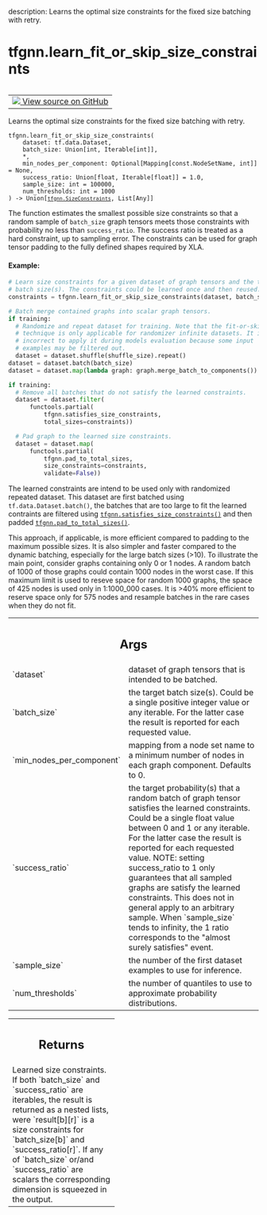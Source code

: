 description: Learns the optimal size constraints for the fixed size batching with retry.

<div itemscope itemtype="http://developers.google.com/ReferenceObject">
<meta itemprop="name" content="tfgnn.learn_fit_or_skip_size_constraints" />
<meta itemprop="path" content="Stable" />
</div>

# tfgnn.learn_fit_or_skip_size_constraints

<!-- Insert buttons and diff -->

<table class="tfo-notebook-buttons tfo-api nocontent" align="left">
<td>
  <a target="_blank" href="https://github.com/tensorflow/gnn/tree/master/tensorflow_gnn/graph/batching_utils.py#L239-L603">
    <img src="https://www.tensorflow.org/images/GitHub-Mark-32px.png" />
    View source on GitHub
  </a>
</td>
</table>



Learns the optimal size constraints for the fixed size batching with retry.

<pre class="devsite-click-to-copy prettyprint lang-py tfo-signature-link">
<code>tfgnn.learn_fit_or_skip_size_constraints(
    dataset: tf.data.Dataset,
    batch_size: Union[int, Iterable[int]],
    *,
    min_nodes_per_component: Optional[Mapping[const.NodeSetName, int]] = None,
    success_ratio: Union[float, Iterable[float]] = 1.0,
    sample_size: int = 100000,
    num_thresholds: int = 1000
) -> Union[<a href="../tfgnn/SizeConstraints.md"><code>tfgnn.SizeConstraints</code></a>, List[Any]]
</code></pre>



<!-- Placeholder for "Used in" -->

The function estimates the smallest possible size constraints so that a random
sample of `batch_size` graph tensors meets those constraints with probability
no less than `success_ratio`. The success ratio is treated as a hard
constraint, up to sampling error. The constraints can be used for graph tensor
padding to the fully defined shapes required by XLA.

#### Example:



```python
# Learn size constraints for a given dataset of graph tensors and the target
# batch size(s). The constraints could be learned once and then reused.
constraints = tfgnn.learn_fit_or_skip_size_constraints(dataset, batch_size)

# Batch merge contained graphs into scalar graph tensors.
if training:
  # Randomize and repeat dataset for training. Note that the fit-or-skip
  # technique is only applicable for randomizer infinite datasets. It is
  # incorrect to apply it during models evaluation because some input
  # examples may be filtered out.
  dataset = dataset.shuffle(shuffle_size).repeat()
dataset = dataset.batch(batch_size)
dataset = dataset.map(lambda graph: graph.merge_batch_to_components())

if training:
  # Remove all batches that do not satisfy the learned constraints.
  dataset = dataset.filter(
      functools.partial(
          tfgnn.satisfies_size_constraints,
          total_sizes=constraints))

  # Pad graph to the learned size constraints.
  dataset = dataset.map(
      functools.partial(
          tfgnn.pad_to_total_sizes,
          size_constraints=constraints,
          validate=False))
```

The learned constraints are intend to be used only with randomized repeated
dataset. This dataset are first batched using `tf.data.Dataset.batch()`, the
batches that are too large to fit the learned contraints are filtered using
<a href="../tfgnn/satisfies_size_constraints.md"><code>tfgnn.satisfies_size_constraints()</code></a> and then padded
<a href="../tfgnn/pad_to_total_sizes.md"><code>tfgnn.pad_to_total_sizes()</code></a>.

This approach, if applicable, is more efficient compared to padding to the
maximum possible sizes. It is also simpler and faster compared to the dynamic
batching, especially for the large batch sizes (>10).  To illustrate the main
point, consider graphs containing only 0 or 1 nodes. A random batch of 1000 of
those graphs could contain 1000 nodes in the worst case. If this maximum limit
is used to reseve space for random 1000 graphs, the space of 425 nodes is used
only in 1:1000_000 cases. It is >40% more efficient to reserve space only for
575 nodes and resample batches in the rare cases when they do not fit.


<!-- Tabular view -->
 <table class="responsive fixed orange">
<colgroup><col width="214px"><col></colgroup>
<tr><th colspan="2"><h2 class="add-link">Args</h2></th></tr>

<tr>
<td>
`dataset`
</td>
<td>
dataset of graph tensors that is intended to be batched.
</td>
</tr><tr>
<td>
`batch_size`
</td>
<td>
the target batch size(s). Could be a single positive integer
value or any iterable. For the latter case the result is reported for each
requested value.
</td>
</tr><tr>
<td>
`min_nodes_per_component`
</td>
<td>
mapping from a node set name to a minimum number of
nodes in each graph component. Defaults to 0.
</td>
</tr><tr>
<td>
`success_ratio`
</td>
<td>
the target probability(s) that a random batch of graph tensor
satisfies the learned constraints. Could be a single float value between 0
and 1 or any iterable. For the latter case the result is reported for
each requested value. NOTE: setting success_ratio to 1 only guarantees
that all sampled graphs are satisfy the learned constraints. This does not
in general apply to an arbitrary sample. When `sample_size` tends to
infinity, the 1 ratio corresponds to the "almost surely satisfies" event.
</td>
</tr><tr>
<td>
`sample_size`
</td>
<td>
the number of the first dataset examples to use for inference.
</td>
</tr><tr>
<td>
`num_thresholds`
</td>
<td>
the number of quantiles to use to approximate probability
distributions.
</td>
</tr>
</table>



<!-- Tabular view -->
 <table class="responsive fixed orange">
<colgroup><col width="214px"><col></colgroup>
<tr><th colspan="2"><h2 class="add-link">Returns</h2></th></tr>
<tr class="alt">
<td colspan="2">
Learned size constraints. If both `batch_size` and `success_ratio` are
iterables, the result is returned as a nested lists, were `result[b][r]`
is a size constraints for `batch_size[b]` and `success_ratio[r]`. If any of
`batch_size` or/and `success_ratio` are scalars the corresponding dimension
is squeezed in the output.
</td>
</tr>

</table>

